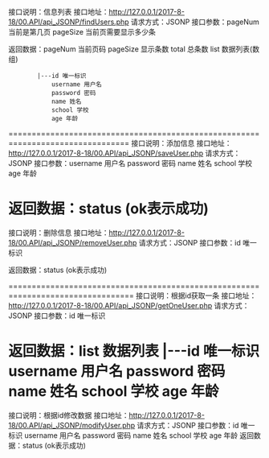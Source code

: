 接口说明：信息列表
    接口地址：http://127.0.0.1/2017-8-18/00.API/api_JSONP/findUsers.php
请求方式：JSONP
接口参数：pageNum 当前是第几页    pageSize 当前页需要显示多少条

返回数据：pageNum   当前页码
         pageSize  显示条数
         total     总条数
         list      数据列表(数组)
    
            |---id 唯一标识
                username 用户名
                password 密码
                name 姓名
                school 学校
                age 年龄
================================================================================
接口说明：添加信息
接口地址：http://127.0.0.1/2017-8-18/00.API/api_JSONP/saveUser.php
请求方式：JSONP
接口参数：username 用户名
         password 密码
         name 姓名
         school 学校
         age 年龄

返回数据：status (ok表示成功)
=================================================================================
接口说明：删除信息
接口地址：http://127.0.0.1/2017-8-18/00.API/api_JSONP/removeUser.php
请求方式：JSONP
接口参数：id 唯一标识

返回数据：status (ok表示成功)

=================================================================================
接口说明：根据id获取一条
接口地址：http://127.0.0.1/2017-8-18/00.API/api_JSONP/getOneUser.php
请求方式：JSONP
接口参数：id 唯一标识

返回数据：list  数据列表
            |---id 唯一标识
                username 用户名
                password 密码
                name 姓名
                school 学校
                age 年龄
================================================================================
接口说明：根据id修改数据
接口地址：http://127.0.0.1/2017-8-18/00.API/api_JSONP/modifyUser.php
请求方式：JSONP
接口参数：id 唯一标识
         username 用户名
         password 密码
         name 姓名
         school 学校
         age 年龄
返回数据：status (ok表示成功)








